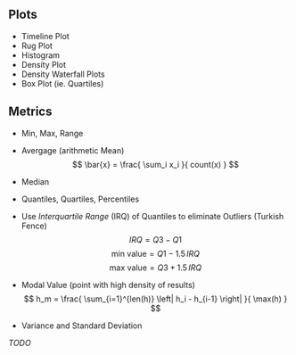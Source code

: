 ## Plots

- Timeline Plot
- Rug Plot
- Histogram
- Density Plot
- Density Waterfall Plots
- Box Plot (ie. Quartiles)

## Metrics

- Min, Max, Range
- Avergage (arithmetic Mean)
$$ \bar{x} = \frac{ \sum_i x_i }{ count(x) } $$
- Median
- Quantiles, Quartiles, Percentiles
- Use *Interquartile Range* (IRQ) of Quantiles to eliminate Outliers (Turkish Fence)
$$IRQ = Q3 - Q1$$
$$ \text{min value} = Q1 - 1.5\,IRQ$$
$$ \text{max value} = Q3 + 1.5\,IRQ$$

- Modal Value (point with high density of results)
$$ h_m = \frac{ \sum_{i=1}^{len(h)} \left| h_i - h_{i-1} \right| }{ \max(h) } $$

- Variance and Standard Deviation

*TODO*